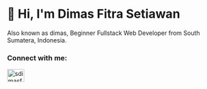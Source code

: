 # 👋 Hi, I'm Dimas Fitra Setiawan

Also known as dimas, Beginner Fullstack Web Developer from  South Sumatera, Indonesia.

### Connect with me:

<p align="left">
<a href="https://instagram.com/dimasfitra_s" target="blank"><img align="center" src="https://raw.githubusercontent.com/rahuldkjain/github-profile-readme-generator/master/src/images/icons/Social/instagram.svg" alt="sdimasfitra" height="30" width="40" /></a>
</p>


